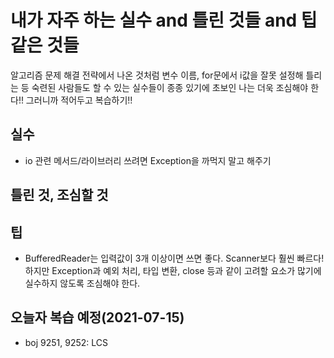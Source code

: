
# 내가 자주 하는 실수 and 틀린 것들 and 팁같은 것들
알고리즘 문제 해결 전략에서 나온 것처럼 변수 이름, for문에서 i값을 잘못 설정해 틀리는 등 숙련된 사람들도 할 수 있는 실수들이 종종 있기에 초보인 나는 더욱 조심해야 한다!! 그러니까 적어두고 복습하기!!

## 실수
 - io 관련 메서드/라이브러리 쓰려면 Exception을 까먹지 말고 해주기

## 틀린 것, 조심할 것


## 팁
 - BufferedReader는 입력값이 3개 이상이면 쓰면 좋다. Scanner보다 훨씬 빠르다! 하지만 Exception과 예외 처리, 타입 변환, close 등과 같이 고려할 요소가 많기에 실수하지 않도록 조심해야 한다.


## 오늘자 복습 예정(2021-07-15)
 - boj 9251, 9252: LCS